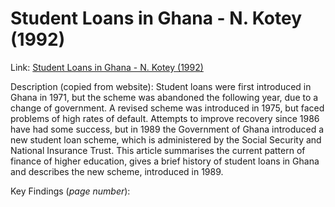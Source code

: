 Student Loans in Ghana - N. Kotey (1992)
=====================

Link: [Student Loans in Ghana - N. Kotey (1992)](http://www.jstor.org/stable/3447359)

Description  (copied from website):
Student loans were first introduced in Ghana in 1971, but the scheme was abandoned the following year, due to a change of government. A revised scheme was introduced in 1975, but faced problems of high rates of default. Attempts to improve recovery since 1986 have had some success, but in 1989 the Government of Ghana introduced a new student loan scheme, which is administered by the Social Security and National Insurance Trust. This article summarises the current pattern of finance of higher education, gives a brief history of student loans in Ghana and describes the new scheme, introduced in 1989.

Key Findings (*page number*):
